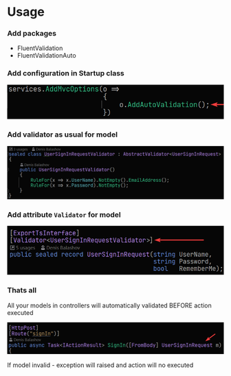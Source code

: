 # Usage

### Add packages
* FluentValidation
* FluentValidationAuto

### Add configuration in Startup class
![config.png](images/config.png)

### Add validator as usual for model
![validator.png](images/validator.png)

### Add attribute `Validator` for model
![attribute.png](images/attribute.png)

### Thats all

All your models in controllers will automatically validated BEFORE action executed

![controller.png](images/controller.png)

If model invalid - exception will raised and action will no executed
